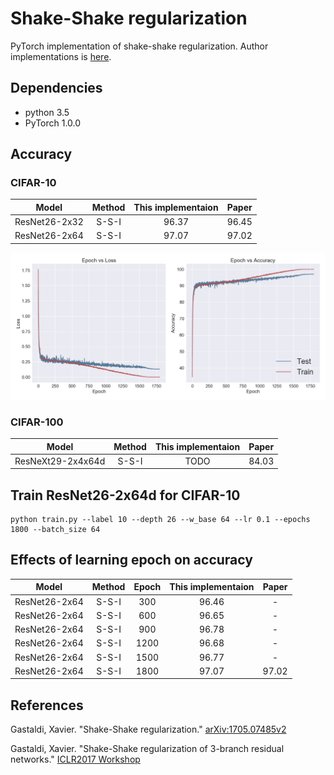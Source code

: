 # Shake-Shake regularization
PyTorch implementation of shake-shake regularization.
Author implementations is [here](https://github.com/xgastaldi/shake-shake).

## Dependencies
- python 3.5
- PyTorch 1.0.0

## Accuracy

### CIFAR-10
|Model|Method|This implementaion |Paper|
|:---:|:---:|:---:|:---:|
|ResNet26-2x32|S-S-I|96.37|96.45|
|ResNet26-2x64|S-S-I|97.07|97.02|

![CIFAR-10](checkpoint/cifar10.png)

### CIFAR-100
|Model|Method|This implementaion |Paper|
|:---:|:---:|:---:|:---:|
|ResNeXt29-2x4x64d|S-S-I|TODO|84.03|

## Train ResNet26-2x64d for CIFAR-10
```
python train.py --label 10 --depth 26 --w_base 64 --lr 0.1 --epochs 1800 --batch_size 64
```

## Effects of learning epoch on accuracy
|Model|Method|Epoch|This implementaion |Paper|
|:---:|:---:|:---:|:---:|:---:|
|ResNet26-2x64|S-S-I|300|96.46|-|
|ResNet26-2x64|S-S-I|600|96.65|-|
|ResNet26-2x64|S-S-I|900|96.78|-|
|ResNet26-2x64|S-S-I|1200|96.68|-|
|ResNet26-2x64|S-S-I|1500|96.77|-|
|ResNet26-2x64|S-S-I|1800|97.07|97.02|

## References
Gastaldi, Xavier. "Shake-Shake regularization."
[arXiv:1705.07485v2](https://arxiv.org/abs/1705.07485)

Gastaldi, Xavier. "Shake-Shake regularization of 3-branch residual networks."
[ICLR2017 Workshop](https://openreview.net/forum?id=HkO-PCmYl)
